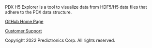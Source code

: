 
PDX H5 Explorer is a tool to visualize data from HDF5/H5 data files that adhere to the PDX data structure.

[GitHub Home Page](https://github.com/udupa-varun/hdf5_explorer)

[Customer Support](mailto:customersupport@predictronics.com)

Copyright 2022 Predictronics Corp. All rights reserved.